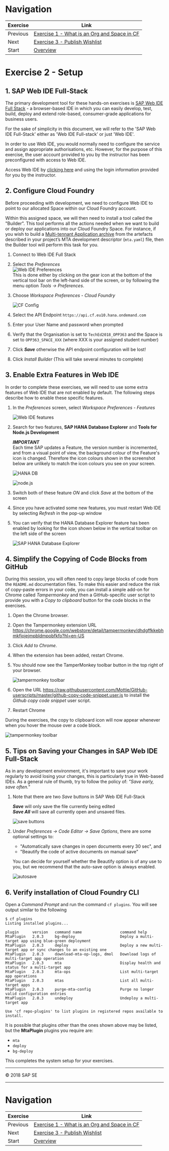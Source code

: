 # Navigation

| Exercise | Link |
|---|---|
| Previous | [Exercise 1 - What is an Org and Space in CF](../Exercise-01-What-is-OrgandSpace-CF)
| Next | [Exercise 3 - Publish Wishlist](../Exercise-03-Publish-Wishlist)
| Start | [Overview](../README.md)



# Exercise 2 - Setup

<a name="1-web-ide-full-stack"></a>
## 1. SAP Web IDE Full-Stack

The primary development tool for these hands-on exercises is [SAP Web IDE Full Stack](https://help.sap.com/viewer/825270ffffe74d9f988a0f0066ad59f0/CF/en-US/c175c03da2534e4b9b3ea28687f6cb0a.html) - a browser-based IDE in which you can easily develop, test, build, deploy and extend role-based, consumer-grade applications for business users.

For the sake of simplicity in this document, we will refer to the 'SAP Web IDE Full-Stack' either as 'Web IDE Full-stack' or just 'Web IDE'.

In order to use Web IDE, you would normally need to configure the service and assign appropriate authorisations, etc.  However, for the purpose of this exercise, the user account provided to you by the instructor has been preconfigured with access to Web IDE.

Access Web IDE by [clicking here](https://webidecp-aevblwuamw.dispatcher.hana.ondemand.com/) and using the login information provided for you by the instructor.


<a name="2-configure-cloud-foundry"></a>
## 2. Configure Cloud Foundry

Before proceeding with development, we need to configure Web IDE to point to our allocated Space within our Cloud Foundry account.

Within this assigned space, we will then need to install a tool called the "Builder".  This tool performs all the actions needed when we want to build or deploy our applications into our Cloud Foundry Space.  For instance, if you wish to build a [Multi-tennant Application archive](https://help.sap.com/viewer/58746c584026430a890170ac4d87d03b/Cloud/en-US/ba7dd5a47b7a4858a652d15f9673c28d.html) from the artefacts described in your project’s MTA development descriptor (`mta.yaml`) file, then the Builder tool will perform this task for you.

1. Connect to Web IDE Full Stack

1. Select the  _Preferences_  
    ![Web IDE Preferences](./images/Icon_Preferences.png)  
    This is done either by clicking on the gear icon at the bottom of the vertical tool bar on the left-hand side of the screen, or by following the menu option _Tools -> Preferences_.  

1. Choose _Workspace Preferences - Cloud Foundry_

    ![CF Config](images/setup6_cf_config.JPG)

1. Select the API Endpoint `https://api.cf.eu10.hana.ondemand.com` 
1. Enter your User Name and password when prompted
1. Verify that the Organisation is set to `TechEd2018_OPP363` and the Space is set to `OPP363_SPACE_XXX` (where XXX is your assigned student number)
1. Click **_Save_** otherwise the API endpoint configuration will be lost!
1. Click _Install Builder_ (This will take several minutes to complete)


<a name="3-enable-web-ide-features"></a>
## 3. Enable Extra Features in Web IDE

In order to complete these exercises, we will need to use some extra features of Web IDE that are not enabled by default. The following steps describe how to enable these specific features.

1. In the _Preferences_ screen, select _Workspace Preferences - Features_

    ![Web IDE features](images/setup4_web_ide_features.JPG)

1. Search for two features, **SAP HANA Database Explorer** and **Tools for Node.js Development**

   ***IMPORTANT***  
   Each time SAP updates a Feature, the version number is incremented, and from a visual point of view, the background colour of the Feature's icon is changed.  Therefore the icon colours shown in the screenshot below are unlikely to match the icon colours you see on your screen.

    ![HANA DB](images/setup5_hana_db.JPG)


    ![node.js](images/setup5b_nodejs.JPG)

1. Switch both of these feature _ON_ and click _Save_ at the bottom of the screen

1. Since you have activated some new features, you must restart Web IDE by selecting _Refresh_ in the pop-up window

1. You can verify that the HANA Database Explorer feature has been enabled by looking for the icon shown below in the vertical toolbar on the left side of the screen

    ![SAP HANA Database Explorer](./images/Icon_Database_Explorer.png)



<a name="4-simplify-copy-paste"></a>
## 4. Simplify the Copying of Code Blocks from GitHub

During this session, you will often need to copy large blocks of code from the `README.md` documentation files. To make this easier and reduce the risk of copy-paste errors in your code, you can install a simple add-on for Chrome called _Tampermonkey_ and then a GitHub-specific user script to provide you with a _Copy to clipboard_ button for the code blocks in the exercises.

1. Open the Chrome browser.
1. Open the Tampermonkey extension URL <https://chrome.google.com/webstore/detail/tampermonkey/dhdgffkkebhmkfjojejmpbldmpobfkfo?hl=en-US>
1. Click _Add to Chrome_.
1. When the extension has been added, restart Chrome.
1. You should now see the TamperMonkey toolbar button in the top right of your browser.

    ![tampermonkey toolbar](images/setup7_tampermonkey.JPG)

1. Open the URL <https://raw.githubusercontent.com/Mottie/GitHub-userscripts/master/github-copy-code-snippet.user.js> to install the _Github copy code snippet_ user script.
1. Restart Chrome

During the exercises, the copy to clipboard icon will now appear whenever when you hover the mouse over a code block.

![tampermonkey toolbar](images/setup8_copy_code_block.JPG)



<a name="5-saving-web-ide-changes"></a>
## 5. Tips on Saving your Changes in SAP Web IDE Full-Stack

As in any development environment, it's important to save your work regularly to avoid losing your changes, this is particularly true in Web-based IDEs. As a general rule of thumb, try to follow the policy of: _"Save early, save often."_

1. Note that there are two _Save_ buttons in SAP Web IDE Full-Stack

    ***Save*** will only save the file currently being edited  
    ***Save All*** will save all currently open and unsaved files.

    ![save buttons](images/setup9_save_buttons.jpg)

1. Under _Preferences -> Code Editor -> Save Options_, there are some optional settings to:
    * "Automatically save changes in open documents every 30 sec", and
    * "Beautify the code of active documents on manual save"

    You can decide for yourself whether the Beautify option is of any use to you, but we recommend that the auto-save option is always enabled.

    ![autosave](images/setup10_save_prefs.JPG)


<a name="6-verify-cli-plugins"></a>
## 6. Verify installation of Cloud Foundry CLI

Open a _Command Prompt_ and run the command `cf plugins`.  You will see output similar to the following

```
$ cf plugins
Listing installed plugins...

plugin      version   command name                 command help
MtaPlugin   2.0.3     bg-deploy                    Deploy a multi-target app using blue-green deployment
MtaPlugin   2.0.3     deploy                       Deploy a new multi-target app or sync changes to an existing one
MtaPlugin   2.0.3     download-mta-op-logs, dmol   Download logs of multi-target app operation
MtaPlugin   2.0.3     mta                          Display health and status for a multi-target app
MtaPlugin   2.0.3     mta-ops                      List multi-target app operations
MtaPlugin   2.0.3     mtas                         List all multi-target apps
MtaPlugin   2.0.3     purge-mta-config             Purge no longer valid configuration entries
MtaPlugin   2.0.3     undeploy                     Undeploy a multi-target app

Use 'cf repo-plugins' to list plugins in registered repos available to install.
```

It is possible that plugins other than the ones shown above may be listed, but the **MtaPlugin** plugins you require are:

* `mta`
* `deploy`
* `bg-deploy`

This completes the system setup for your exercises.

<hr>
© 2018 SAP SE
<hr>

# Navigation

| Exercise | Link |
|---|---|
| Previous | [Exercise 1 - What is an Org and Space in CF](../Exercise-01-What-is-OrgandSpace-CF)
| Next | [Exercise 3 - Publish Wishlist](../Exercise-03-Publish-Wishlist)
| Start | [Overview](../README.md)



